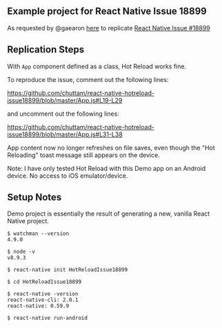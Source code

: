 ## Example project for React Native Issue 18899
As requested by @gaearon [here](https://github.com/facebook/react-native/issues/18899#issuecomment-504218594) to replicate [React Native Issue #18899](https://github.com/facebook/react-native/issues/18899)

## Replication Steps

With `App` component defined as a class, Hot Reload works fine.

To reproduce the issue, comment out the following lines:

https://github.com/chuttam/react-native-hotreload-issue18899/blob/master/App.js#L19-L29

and uncomment out the following lines:

https://github.com/chuttam/react-native-hotreload-issue18899/blob/master/App.js#L31-L38

App content now no longer refreshes on file saves, even though the "Hot Reloading" toast message still appears on the device.

Note: I have only tested Hot Reload with this Demo app on an Android device. No access to iOS emulator/device.

## Setup Notes
Demo project is essentially the result of generating a new, vanilla React Native project.

```
$ watchman --version
4.9.0

$ node -v
v8.9.3

$ react-native init HotReloadIssue18899

$ cd HotReloadIssue18899

$ react-native -version
react-native-cli: 2.0.1
react-native: 0.59.9

$ react-native run-android
```
